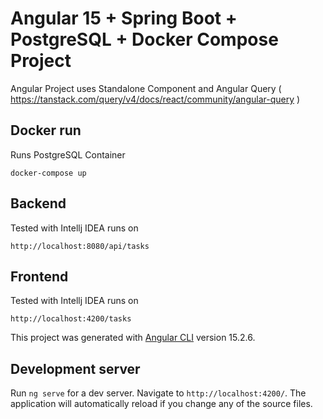 # Angular 15 + Spring Boot + PostgreSQL + Docker Compose Project

Angular Project uses Standalone Component and Angular Query ( https://tanstack.com/query/v4/docs/react/community/angular-query )

## Docker run
Runs PostgreSQL Container

```
docker-compose up
```

## Backend
Tested with Intellj IDEA
runs on 
```
http://localhost:8080/api/tasks
```

## Frontend
Tested with Intellj IDEA
runs on 
```
http://localhost:4200/tasks
```

This project was generated with [Angular CLI](https://github.com/angular/angular-cli) version 15.2.6.

## Development server

Run `ng serve` for a dev server. Navigate to `http://localhost:4200/`. The application will automatically reload if you change any of the source files.

